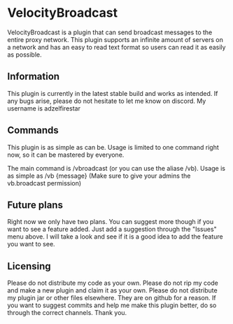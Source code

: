 # VelocityBroadcast
VelocityBroadcast is a plugin that can send broadcast messages to the entire proxy network. This plugin supports an infinite amount of servers on a network and has an easy to read text format so users can read it as easily as possible.

## Information
This plugin is currently in the latest stable build and works as intended. If any bugs arise, please do not hesitate to let me know on discord. My username is adzelfirestar

## Commands
This plugin is as simple as can be. Usage is limited to one command right now, so it can be mastered by everyone.

The main command is /vbroadcast (or you can use the aliase /vb). Usage is as simple as /vb {message} (Make sure to give your admins the vb.broadcast permission)

## Future plans
Right now we only have two plans. You can suggest more though if you want to see a feature added. Just add a suggestion through the "Issues" menu above. I will take a look and see if it is a good idea to add the feature you want to see.

## Licensing
Please do not distribute my code as your own. Please do not rip my code and make a new plugin and claim it as your own. Please do not distribute my plugin jar or other files elsewhere. They are on github for a reason. If you want to suggest commits and help me make this plugin better, do so through the correct channels. Thank you.
